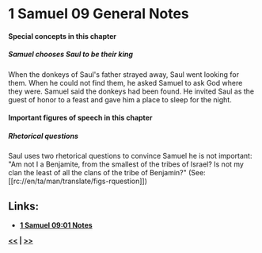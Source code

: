 # 1 Samuel 09 General Notes #

#### Special concepts in this chapter ####
##### Samuel chooses Saul to be their king #####

When the donkeys of Saul's father strayed away, Saul went looking for them. When he could not find them, he asked Samuel to ask God where they were. Samuel said the donkeys had been found. He invited Saul as the guest of honor to a feast and gave him a place to sleep for the night. 

#### Important figures of speech in this chapter ####

##### Rhetorical questions #####

Saul uses two rhetorical questions to convince Samuel he is not important: "Am not I a Benjamite, from the smallest of the tribes of Israel? Is not my clan the least of all the clans of the tribe of Benjamin?" (See: [[rc://en/ta/man/translate/figs-rquestion]])

## Links: ##

* __[1 Samuel 09:01 Notes](./01.md)__

__[<<](../08/intro.md) | [>>](../10/intro.md)__
